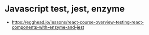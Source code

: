# Javascript test, jest, enzyme
  - https://egghead.io/lessons/react-course-overview-testing-react-components-with-enzyme-and-jest


